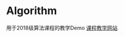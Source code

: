# Algorithm
用于2018级算法课程的教学Demo
[课程教学网站](https://mooc1-2.chaoxing.com/mycourse/teachercourse?moocId=202305078&clazzid=10904503&edit=true&v=0)
